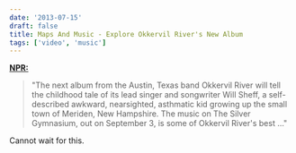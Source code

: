 ```yaml
---
date: '2013-07-15'
draft: false
title: Maps And Music - Explore Okkervil River's New Album
tags: ['video', 'music']
---
```


**[NPR:](http://www.npr.org/blogs/allsongs/2013/07/12/201582565/maps-and-music-explore-okkervil-rivers-new-album)**

> "The next album from the Austin, Texas band Okkervil River will tell the childhood tale of its lead singer and songwriter Will Sheff, a self-described awkward, nearsighted, asthmatic kid growing up the small town of Meriden, New Hampshire. The music on The Silver Gymnasium, out on September 3, is some of Okkervil River's best ..."

Cannot wait for this.<!-- excerpt -->
